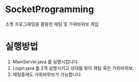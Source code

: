 # SocketProgramming
소켓 프로그래밍을 활용한 채팅 및 가위바위보 게임

# 실행방법
1. MainServer.java 를 실행시킵니다.
2. Login.java 를 2개 실행시키고 상대를 찾아 채팅 혹은 가위바위보.
3. 채팅중에도 가위바위보가 가능합니다.
